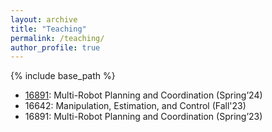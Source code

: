 ```yaml
---
layout: archive
title: "Teaching"
permalink: /teaching/
author_profile: true
---
```


{% include base_path %}

* [16891](https://jiaoyangli.me/publications/2024-spring-16891): Multi-Robot Planning and Coordination (Spring’24)
* 16642: Manipulation, Estimation, and Control (Fall'23)
* 16891: Multi-Robot Planning and Coordination (Spring’23)

